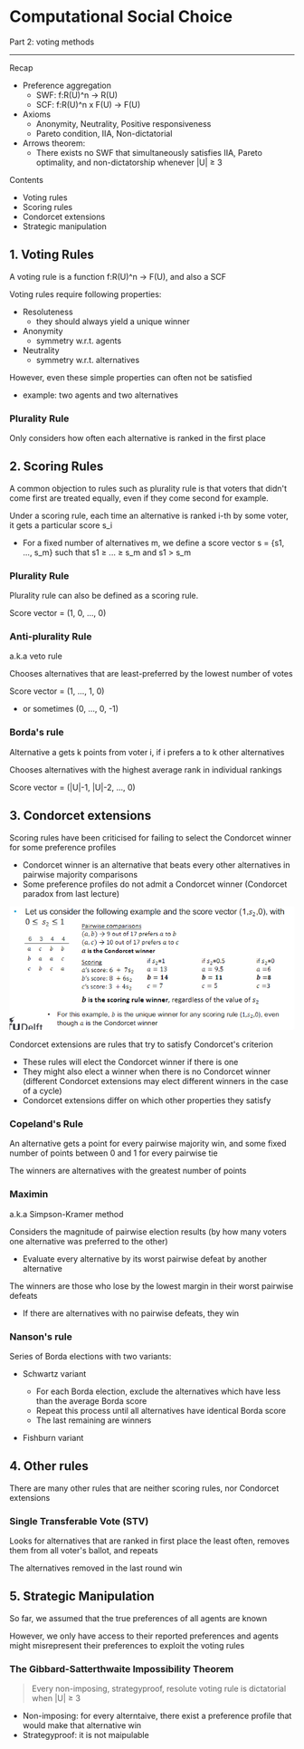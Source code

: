 # Computational Social Choice 
Part 2: voting methods

---

Recap
- Preference aggregation
    - SWF: f:R(U)^n -> R(U)
    - SCF: f:R(U)^n x F(U) -> F(U)
- Axioms
    - Anonymity, Neutrality, Positive responsiveness
    - Pareto condition, IIA, Non-dictatorial
- Arrows theorem:
    - There exists no SWF that simultaneously satisfies IIA, Pareto optimality, and non-dictatorship whenever |U| ≥ 3

Contents
- Voting rules
- Scoring rules
- Condorcet extensions
- Strategic manipulation


## 1. Voting Rules
A voting rule is a function f:R(U)^n -> F(U), and also a SCF

Voting rules require following properties:
- Resoluteness
    - they should always yield a unique winner
- Anonymity
    - symmetry w.r.t. agents
- Neutrality
    - symmetry w.r.t. alternatives

However, even these simple properties can often not be satisfied
- example: two agents and two alternatives

### Plurality Rule
Only considers how often each alternative is ranked in the first place


## 2. Scoring Rules
A common objection to rules such as plurality rule is that voters that didn't come first are treated equally, even if they come second for example.

Under a scoring rule, each time an alternative is ranked i-th by some voter, it gets a particular score s_i
- For a fixed number of alternatives m, we define a score vector s = {s1, ..., s_m} such that s1 ≥ ... ≥ s_m and s1 > s_m

### Plurality Rule
Plurality rule can also be defined as a scoring rule.

Score vector = (1, 0, ..., 0)

### Anti-plurality Rule
a.k.a veto rule

Chooses alternatives that are least-preferred by the lowest number of votes

Score vector = (1, ..., 1, 0)
- or sometimes (0, ..., 0, -1)

### Borda's rule
Alternative a gets k points from voter i, if i prefers a to k other alternatives

Chooses alternatives with the highest average rank in individual rankings

Score vector = (|U|-1, |U|-2, ..., 0)


## 3. Condorcet extensions
Scoring rules have been criticised for failing to select the Condorcet winner for some preference profiles
- Condorcet winner is an alternative that beats every other alternatives in pairwise majority comparisons
- Some preference profiles do not admit a Condorcet winner (Condorcet paradox from last lecture)

![alt text](images/image-14.png)

Condorcet extensions are rules that try to satisfy Condorcet's criterion
- These rules will elect the Condorcet winner if there is one
- They might also elect a winner when there is no Condorcet winner (different Condorcet extensions may elect different winners in the case of a cycle)
- Condorcet extensions differ on which other properties they satisfy

### Copeland's Rule
An alternative gets a point for every pairwise majority win, and some fixed number of points between 0 and 1 for every pairwise tie

The winners are alternatives with the greatest number of points

### Maximin
a.k.a Simpson-Kramer method

Considers the magnitude of pairwise election results (by how many voters one alternative was preferred to the other)
- Evaluate every alternative by its worst pairwise defeat by another alternative

The winners are those who lose by the lowest margin in their worst pairwise defeats
- If there are alternatives with no pairwise defeats, they win



### Nanson's rule
Series of Borda elections with two variants:
- Schwartz variant
    - For each Borda election, exclude the alternatives which have less than the average Borda score
    - Repeat this process until all alternatives have identical Borda score
    - The last remaining are winners

- Fishburn variant

## 4. Other rules
There are many other rules that are neither scoring rules, nor Condorcet extensions

### Single Transferable Vote (STV)
Looks for alternatives that are ranked in first place the least often, removes them from all voter's ballot, and repeats

The alternatives removed in the last round win


## 5. Strategic Manipulation
So far, we assumed that the true preferences of all agents are known

However, we only have access to their reported preferences and agents might misrepresent their preferences to exploit the voting rules

### The Gibbard-Satterthwaite Impossibility Theorem
> Every non-imposing, strategyproof, resolute voting rule is dictatorial when |U| ≥ 3

- Non-imposing: for every alterntaive, there exist a preference profile that would make that alternative win
- Strategyproof: it is not maipulable
